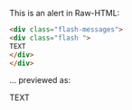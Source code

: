 This is an alert in Raw-HTML:

``` html
<div class="flash-messages">
<div class="flash ">
TEXT
</div>
</div>
```

... previewed as:

<div class="flash-messages">
<div class="flash ">
TEXT
</div>
</div>

